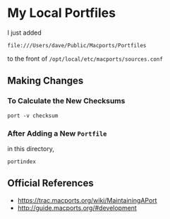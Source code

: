 # My Local Portfiles

I just added 

    file:///Users/dave/Public/Macports/Portfiles
    
to the front of `/opt/local/etc/macports/sources.conf`

## Making Changes

### To Calculate the New Checksums

    port -v checksum
    
### After Adding a New `Portfile`

in this directory,

    portindex
    
## Official References

* https://trac.macports.org/wiki/MaintainingAPort
* http://guide.macports.org/#development

